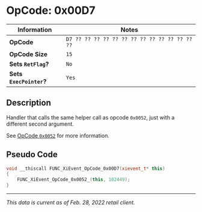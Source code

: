 # OpCode: 0x00D7

| Information               | Notes |
|---                        |---    |
| **OpCode**                | `D7 ?? ?? ?? ?? ?? ?? ?? ?? ?? ?? ?? ?? ?? ??` |
| **OpCode Size**           | `15`  |
| **Sets `RetFlag`?**       | `No`  |
| **Sets `ExecPointer`?**   | `Yes` |

## Description

Handler that calls the same helper call as opcode `0x0052`, just with a different second argument.

See [OpCode `0x0052`](OpCodes/0x0052.md) for more information.

## Pseudo Code

```cpp
void __thiscall FUNC_XiEvent_OpCode_0x00D7(xievent_t* this)
{
    FUNC_XiEvent_OpCode_0x0052_(this, 102449);
}
```

---

_This data is current as of Feb. 28, 2022 retail client._